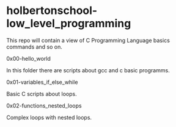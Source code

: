 # holbertonschool-low_level_programming

This repo will contain a view of C Programming Language basics commands and so on.

0x00-hello_world

In this folder there are scripts about gcc and c basic programms.

0x01-variables_if_else_while

Basic C scripts about loops.

0x02-functions_nested_loops

Complex loops with nested loops.
